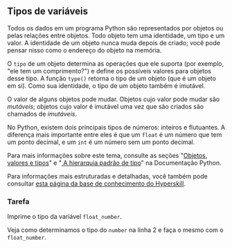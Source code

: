 ## Tipos de variáveis

Todos os dados em um programa Python são representados por objetos ou pelas relações entre 
objetos. Todo objeto tem uma identidade, um tipo e um valor. A identidade de um objeto
nunca muda depois de criado; você pode pensar nisso como o endereço do objeto 
na memória.

O `tipo` de um objeto determina as operações que ele suporta (por exemplo, 
"ele tem um comprimento?") e define os possíveis valores para objetos desse 
tipo. A função `type()` retorna o tipo de um objeto (que é um objeto em si). 
Como sua identidade, o tipo de um objeto também é imutável.

O valor de alguns objetos pode mudar. Objetos cujo valor 
pode mudar são <i>mutáveis</i>; objetos cujo valor é imutável uma vez 
que são criados são chamados de <i>imutáveis</i>.

No Python, existem dois principais tipos de números: inteiros e flutuantes. A diferença mais importante 
entre eles é que um `float` é um número que tem um ponto decimal, 
e um `int` é um número sem um ponto decimal.

Para mais informações sobre este tema, consulte as seções "<a href="https://docs.python.org/3/reference/datamodel.html#objects-values-and-types">Objetos, valores e tipos</a>"
e "<a href="https://docs.python.org/3/reference/datamodel.html#the-standard-type-hierarchy"> A hierarquia padrão de tipo</a>" na Documentação Python.

Para informações mais estruturadas e detalhadas, você também pode consultar [esta página da base de conhecimento do Hyperskill](https://hyperskill.org/learn/step/5852?utm_source=jba&utm_medium=jba_courses_links).

### Tarefa
Imprime o tipo da variável `float_number`.  

<div class="hint">
Veja como determinamos o tipo do <code>number</code> na linha 2 e faça o mesmo com o <code>float_number</code>.</div>